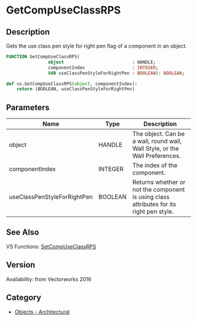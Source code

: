 # GetCompUseClassRPS

## Description
Gets the use class pen style for right pen flag of a component in an object.

```pascal
FUNCTION GetCompUseClassRPS(
				object                          : HANDLE;
				componentIndex                  : INTEGER;
				VAR useClassPenStyleForRightPen : BOOLEAN): BOOLEAN;
```

```python
def vs.GetCompUseClassRPS(object, componentIndex):
    return (BOOLEAN, useClassPenStyleForRightPen)
```

## Parameters
|Name|Type|Description|
|---|---|---|
|object|HANDLE|The object. Can be a wall, round wall, Wall Style, or the Wall Preferences.|
|componentIndex|INTEGER|The index of the component.|
|useClassPenStyleForRightPen|BOOLEAN|Returns whether or not the component is using class attributes for its right pen style.|

## See Also
VS Functions:
[SetCompUseClassRPS](SetCompUseClassRPS.md)

## Version
Availability: from Vectorworks 2016

## Category
* [Objects - Architectural](../Categories/Objects%20-%20Architectural.md)

